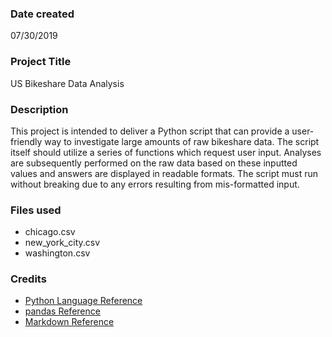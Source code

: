 ### Date created
07/30/2019

### Project Title
US Bikeshare Data Analysis

### Description
This project is intended to deliver a Python script that can provide a user-friendly way to investigate large amounts of raw bikeshare data. 
The script itself should utilize a series of functions which request user input. Analyses are subsequently performed on the raw data based on these inputted values and answers are displayed in readable formats. The script must run without breaking due to any errors resulting from mis-formatted input.

### Files used

- chicago.csv
- new_york_city.csv
- washington.csv

### Credits

- [Python Language Reference](https://docs.python.org/2/reference/index.html)
- [pandas Reference](https://pandas.pydata.org/pandas-docs/stable/reference/index.html)
- [Markdown Reference](https://en.support.wordpress.com/markdown-quick-reference/)
